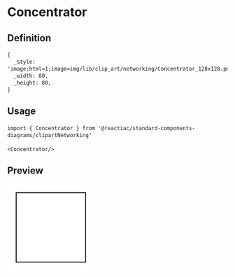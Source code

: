 # Concentrator

## Definition

```
{
  _style: 'image;html=1;image=img/lib/clip_art/networking/Concentrator_128x128.pngstrokeColor=none;',
  _width: 80,
  _height: 80,
}
```

## Usage

```
import { Concentrator } from '@reactiac/standard-components-diagrams/clipartNetworking'

<Concentrator/>
```

## Preview

<img src="./concentrator.png" width="200"/>
